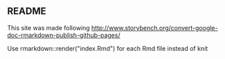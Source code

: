 ## README

This site was made following http://www.storybench.org/convert-google-doc-rmarkdown-publish-github-pages/

Use rmarkdown::render("index.Rmd") for each Rmd file instead of knit